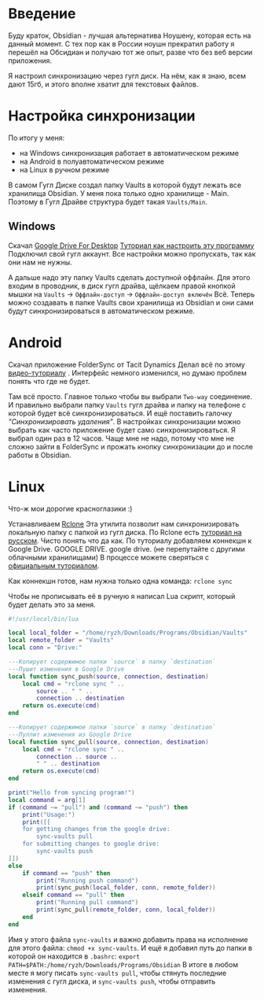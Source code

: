 # Введение
Буду краток, Obsidian - лучшая альтернатива Ноушену, которая есть на данный момент. 
С тех пор как в России ноушн прекратил работу я перешёл на Обсидиан и получаю тот же опыт, разве что без веб версии приложения.

Я настроил синхронизацию через гугл диск. На нём, как я знаю, всем дают 15гб, и этого вполне хватит для текстовых файлов.
# Настройка синхронизации
По итогу у меня:
- на Windows синхронизация работает в автоматическом режиме
- на Android в полуавтоматическом режиме
- на Linux в ручном режиме

В самом Гугл Диске создал папку Vaults в которой будут лежать все хранилища Obsidian. У меня пока только одно хранилище - Main. Поэтому в Гугл Драйве структура будет такая `Vaults/Main`. 
## Windows
Скачал [Google Drive For Desktop](https://support.google.com/drive/answer/10838124?hl=en)
[Туториал как настроить эту программу](https://youtu.be/26PKoz3yb0M?si=zc3H4xqctV0H6mHG)
Подключил свой гугл аккаунт.
Все настройки можно пропускать, так как они нам не нужны.

А дальше надо эту папку Vaults сделать доступной оффлайн. Для этого входим в проводник, в диск гугл драйва, щёлкаем правой кнопкой мышки на `Vaults` -> `Оффлайн-доступ` -> `Оффлайн-доступ включён`
Всё. Теперь можно создавать в папке Vaults свои хранилища из Obsidian и они сами будут синхронизироваться в автоматическом режиме.

# Android
Скачал приложение FolderSync от Tacit Dynamics
Делал всё по этому [видео-туториалу](https://youtu.be/0LZSFvyCmEk?si=IxG-t7yAbtnKdu4p) . Интерфейс немного изменился, но думаю проблем понять что где не будет.

Там всё просто. Главное только чтобы вы выбрали `Two-way` соединение. И правильно выбрали папку `Vaults` гугл драйва и папку на телефоне с которой будет всё синхронизироваться. И ещё поставить галочку *"Синхронизировать удаления"*. В настройках синхронизации можно выбрать как часто приложение будет само синхронизироваться. Я выбрал один раз в 12 часов. Чаще мне не надо, потому что мне не сложно зайти в FolderSync и прожать кнопку синхронизации до и после работы в Obsidian.

# Linux
Что-ж мои дорогие красноглазики :)

Устанавливаем [Rclone](https://rclone.org/)
Эта утилита позволит нам синхронизировать локальную папку с папкой из гугл диска.
По Rclone есть [туториал на русском](https://www.youtube.com/watch?v=qKw8pNC_dt8&t=605s). Чисто понять что да как. 
По туториалу добавляем коннекшн к Google Drive. GOOGLE DRIVE. google drive. (не перепутайте с другими облачными хранилищами)
В процессе можете сверяться с [официальным туториалом](https://rclone.org/drive/).

Как коннекшн готов, нам нужна только одна команда:
`rclone sync`

Чтобы не прописывать её в ручную я написал Lua скрипт, который будет делать это за меня.
```lua
#!/usr/local/bin/lua

local local_folder = "/home/ryzh/Downloads/Programs/Obsidian/Vaults"
local remote_folder = "Vaults"
local conn = "Drive:"

---Копирует содержимое папки `source` в папку `destination`
---Пушит изменения в Google Drive
local function sync_push(source, connection, destination)
    local cmd = "rclone sync " ..
        source .. " " ..
        connection .. destination
    return os.execute(cmd)
end

---Копирует содержимое папки `source` в папку `destination`
---Пуллит изменения из Google Drive
local function sync_pull(source, connection, destination)
    local cmd = "rclone sync " ..
        connection .. source ..
        " " .. destination
    return os.execute(cmd)
end

print("Hello from syncing program!")
local command = arg[1]
if (command ~= "pull") and (command ~= "push") then
    print("Usage:")
    print([[
    for getting changes from the google drive:
        sync-vaults pull
    for submitting changes to google drive:
        sync-vaults push
]])
else
    if command == "push" then
        print("Running push command")
        print(sync_push(local_folder, conn, remote_folder))
    elseif command == "pull" then
        print("Running pull command")
        print(sync_pull(remote_folder, conn, local_folder))
    end
end
```
Имя у этого файла `sync-vaults` и важно добавить права на исполнение для этого файла: `chmod +x sync-vaults`.
 И ещё я добавил путь до папки в которой он находится в `.bashrc`:
	`export PATH=$PATH:/home/ryzh/Downloads/Programs/Obsidian`
В итоге в любом месте я могу писать `sync-vaults pull`, чтобы стянуть последние изменения с гугл диска, и `sync-vaults push`, чтобы отправить изменения.
